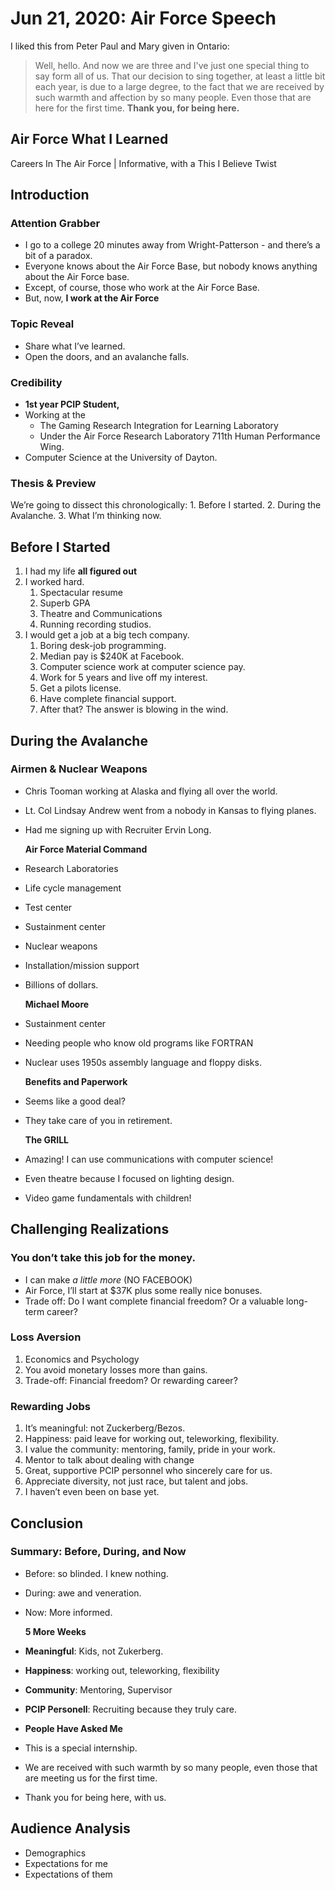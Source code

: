 # Jun 21, 2020: Air Force Speech

I liked this from Peter Paul and Mary given in Ontario:

> Well, hello. And now we are three and I've just one special thing to say form all of us. That our decision to sing together, at least a little bit each year, is due to a large degree, to the fact that we are received by such warmth and affection by so many people. Even those that are here for the first time. **Thank you, for being here.**

## Air Force What I Learned

Careers In The Air Force \| Informative, with a This I Believe Twist

## Introduction

### Attention Grabber

* I go to a college 20 minutes away from Wright-Patterson - and there’s a bit of a paradox.
* Everyone knows about the Air Force Base, but nobody knows anything about the Air Force base.
* Except, of course, those who work at the Air Force Base.
* But, now, **I work at the Air Force**

### Topic Reveal

* Share what I’ve learned.
* Open the doors, and an avalanche falls.

### Credibility

* **1st year PCIP Student,** 
* Working at the 
  * The Gaming Research Integration for Learning Laboratory
  * Under the Air Force Research Laboratory 711th Human Performance Wing.
* Computer Science at the University of Dayton.

### Thesis & Preview

We’re going to dissect this chronologically: 1. Before I started. 2. During the Avalanche. 3. What I’m thinking now.

## Before I Started

1. I had my life **all figured out**
2. I worked hard.
   1. Spectacular resume
   2. Superb GPA
   3. Theatre and Communications
   4. Running recording studios.
3. I would get a job at a big tech company.
   1. Boring desk-job programming.
   2. Median pay is $240K at Facebook.
   3. Computer science work at computer science pay.
   4. Work for 5 years and live off my interest.
   5. Get a pilots license.
   6. Have complete financial support.
   7. After that? The answer is blowing in the wind.

## During the Avalanche

### Airmen & Nuclear Weapons

* Chris Tooman working at Alaska and flying all over the world.
* Lt. Col Lindsay Andrew went from a nobody in Kansas to flying planes.
* Had me signing up with Recruiter Ervin Long.

  **Air Force Material Command**

* Research Laboratories
* Life cycle management
* Test center
* Sustainment center
* Nuclear weapons
* Installation/mission support
* Billions of dollars. 

  **Michael Moore**

* Sustainment center
* Needing people who know old programs like FORTRAN
* Nuclear uses 1950s assembly language and floppy disks.

  **Benefits and Paperwork**

* Seems like a good deal?
* They take care of you in retirement.

  **The GRILL**

* Amazing! I can use communications with computer science!
* Even theatre because I focused on lighting design.
* Video game fundamentals with children!

## Challenging Realizations

### You don’t take this job for the money.

* I can make  _a little more_ \(NO FACEBOOK\)
* Air Force, I’ll start at $37K plus some really nice bonuses.
* Trade off: Do I want complete financial freedom? Or a valuable long-term career?

### Loss Aversion

1. Economics and Psychology
2. You avoid monetary losses more than gains.
3. Trade-off: Financial freedom? Or rewarding career?

### Rewarding Jobs

1. It’s meaningful: not Zuckerberg/Bezos.
2. Happiness: paid leave for working out, teleworking, flexibility.
3. I value the community: mentoring, family, pride in your work.
4. Mentor to talk about dealing with change
5. Great, supportive PCIP personnel who sincerely care for us.
6. Appreciate diversity, not just race, but talent and jobs.
7. I haven’t even been on base yet. 

## Conclusion

### Summary: Before, During, and Now

* Before: so blinded. I knew nothing.
* During: awe and veneration.
* Now: More informed.

  **5 More Weeks**

* **Meaningful**: Kids, not Zukerberg.
* **Happiness**: working out, teleworking, flexibility
* **Community**: Mentoring, Supervisor
* **PCIP Personell**: Recruiting because they truly care. 
* **People Have Asked Me**
* This is a special internship.
* We are received with such warmth by so many people, even those that are meeting us for the first time.
* Thank you for being here, with us.

## Audience Analysis

* Demographics
* Expectations for me
* Expectations of them

